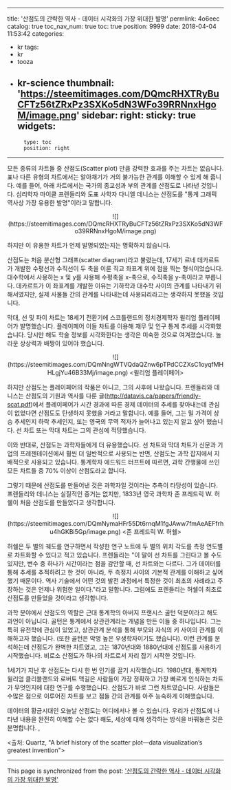 
---
title: '산점도의 간략한 역사 - 데이터 시각화의 가장 위대한 발명'
permlink: 4o6eec
catalog: true
toc_nav_num: true
toc: true
position: 9999
date: 2018-04-04 11:53:42
categories:
- kr
tags:
- kr
- tooza
- kr-science
thumbnail: 'https://steemitimages.com/DQmcRHXTRyBuCFTz56tZRxPz3SXKo5dN3WFo39RRNnxHgoM/image.png'
sidebar:
    right:
        sticky: true
widgets:
    -
        type: toc
        position: right
---


모든 종류의 차트들 중 산점도(Scatter plot) 만큼 강력한 효과를 주는 차트는 없습니다.    표나 다른 유형의 차트에서는 알아채기가 거의 불가능한 관계를 이해할 수 있게 해 줍니다.  예를 들어, 아래 차트에서는 국가의 종교성과 부의 관계를 산점도로 나타낸 것입니다.  심리학자 마이클 프렌들리와  도표 사학자 다니엘 데니스는 산점도를 "통계 그래픽 역사상 가장 유용한 발명"이라고 말합니다.  
 
<center>
![](https://steemitimages.com/DQmcRHXTRyBuCFTz56tZRxPz3SXKo5dN3WFo39RRNnxHgoM/image.png)
</center>

하지만 이 유용한 차트가 언제 발명되었는지는 명확하지 않습니다. 

산점도는 처음 분산형 그래프(scatter diagram)라고 불렸는데, 17세기 르네 데카르트가 개발한 수평선과 수직선이 두 축을 이룬 직교 좌표계 위에 점을 찍는 형식이었습니다.   대수학에서 사용하는 x 및 y를 사용해 수평축을 x-축으로, 수직축을 y-축이라고 부릅니다.  데카르트가 이 좌표계를 개발한 이유는 기하학과 대수학 사이의 관계를 나타내기 위해서였지만, 실제 사물들 간의 관계를 나타내는데 사용되리라고는 생각하지 못했을 것입니다.   

막대, 선 및 파이 차트는 18세기 전환기에 스코틀랜드의 정치경제학자 윌리엄 플레이페어가 발명했습니다. 플레이페어 이들 차트를 이용해 재무 및 인구 통계 추세를 시각화했습니다.  당시만 해도 학술 정보를 시각화한다는 생각은 미숙한 것으로 여겨졌습니다.  놀라운 상상력과 배짱이 있어야 했습니다. 
 
<center>
![](https://steemitimages.com/DQmNngWTVQdaQZnw6pTPdCCZXsC1oyqfMHHLgjYu46B33Mj/image.png)
<윌리엄 플레이페어>
</center>

하지만 산점도는 플레이페어의 작품은 아니고, 그의 사후에 나왔습니다.  프렌들리와 데니스는 산점도의 기원과 역사를 다룬 글(http://datavis.ca/papers/friendly-scat.pdf)에서 플레이페어가 시간 경과에 따른 경제 데이터의 추세를 찾아내는데 관심이 없었다면 산점도도 탄생하지 못했을 거라고 말합니다.  예를 들어, 그는 밀 가격이 상승 추세인지 하락 추세인지, 또는 영국의 무역 적자가 늘어나고 있는지 알고 싶어 했습니다.   선 차트 또는 막대 차트는 그의 관심에 적당했습니다.  

이와 반대로, 산점도는 과학자들에게 더 유용했습니다.  선 차트와 막대 차트가 신문과 기업의 프레젠테이션에서 훨씬 더 일반적으로 사용되는 반면, 산점도는 과학 잡지에서 지배적으로 사용되고 있습니다.  통계학자  에드워드 터프트에 따르면, 과학 간행물에 쓰인 모든 차트들 중 70% 이상이 산점도라고 합니다.  

그렇기 때문에 산점도를 만들어낸 것은 과학자일 것이라는 추측이 타당성이 있습니다. 프렌들리와 데니스는 실질적인 증거는 없지만, 1833년 영국 과학자 존 프레드릭 W. 허쉘이 처음 산점도를 만들었다고 생각합니다.  
 
<center>
![](https://steemitimages.com/DQmNymaHFr55Dt6rnqM1fgJAww7fmAeAEFfrhu4hGKBi5Gp/image.png)
<존 프레드릭 W. 허쉘>
</center>

허쉘은 두 별의 궤도를 연구하면서 작성한 연구 노트에 두 별의 위치 각도를 측정 연도별로 차트화할 수 있다고 적고 있습니다.  프렌들리는 "이 말이 선 차트를 그린다고 볼 수도 있지만, 변수 중 하나가 시간이라는 점을 감안할 때, 선 차트와는 다르다.  그가 데이터를 통해 추세를 추적하려고 한 것이 아니라, 두 측정치 사이의 기본적 관계를 이해하고 싶어 했기 때문이다.  역사 기술에서 어떤 것의 발전 과정에서 특정한 것이 최초의 사례라고 주장하는 것은 언제나 위험한 일이다."라고 말합니다.  그럼에도 프렌들리는 허쉘이 최초로 산점도를 만들었을 것이라고 생각합니다.  

과학 분야에서 산점도의 역할은 근대 통계학의 아버지 프랜시스 골턴 덕분이라고 해도 과언이 아닙니다.  골턴은 통계에서 상관관계라는 개념을 만든 이들 중 하나입니다.  그는 특히 유전학에 관심이 있었고, 상관관계 분석을 통해 부모와 자식의 키 사이의 관계를 이해하고자 했습니다.  (또한 골턴은 악명 높은 우생학자이기도 했습니다).   이런 관계를 분석하는데 산점도가 완벽한 차트였고, 그는 1870년대와 1880년대에 산점도를 사용하기 시작했습니다.  비로소 산점도가 하나의 차트로서 자리 잡기 시작한 것입니다.  

1세기가 지난 후 산점도는 다시 한 번 인기를 끌기 시작했습니다.  1980년대, 통계학자   윌리엄 클리블랜드와 로버트 맥길은 사람들이 가장 정확하고 가장 빠르게 인식하는 차트가 무엇인지에 대한 연구를 수행했습니다.  산점도가 바로 그런 차트였습니다.  사람들은 수많은 점으로 이루어진 차트를 보고 점들 간의 관계를 아주 능숙하게 이해했습니다.  

데이터의 황금시대인 오늘날 산점도는 어디에서나 볼 수 있습니다.  우리가 산점도에 나타낸 내용을 완전히 이해할 수는 없다 해도, 세상에 대해 생각하는 방식을 바꿔놓은 것은 분명합니다. ,  

<출처: Quartz, "A brief history of the scatter plot—data visualization’s greatest invention">

- - -

This page is synchronized from the post: ['산점도의 간략한 역사 - 데이터 시각화의 가장 위대한 발명'](https://steemit.com/@pius.pius/4o6eec)
